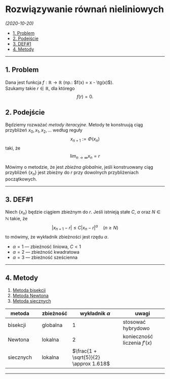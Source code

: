 # Rozwiązywanie równań nieliniowych

*(2020-10-20)*

- [1. Problem](#1-problem)
- [2. Podejście](#2-podejście)
- [3. DEF#1](#3-def1)
- [4. Metody](#4-metody)

---

## 1. Problem

Dana jest funkcja $f: \mathbb{R} \to \mathbb{R}$ (np.: $f(x) = x - \tg(x)$).\
Szukamy takie $r \in \mathbb{R}$, dla którego
$$
f(r) = 0.
$$

## 2. Podejście

Będziemy rozważać *metody iteracyjne*. Metody te konstruują ciąg przybliżeń $x_0, x_1, x_2, \dots$ według reguły
$$
x_{n+1} := \Phi(x_n)
$$
taki, że
$$
\lim_{n\to \infty} x_n = r
$$

Mówimy o metodzie, że jest *zbieżna globalnie*, jeśli konstruowany ciąg przybliżeń $\{ x_n \}$ jest zbieżny do $r$ przy dowolnych przybliżeniach początkowych.

---

## 3. DEF#1
Niech $\{ x_n \}$ będzie ciągiem zbieżnym do $r$. Jeśli istnieją stałe $C$, $\alpha$ oraz $N \in \mathbb{N}$ takie, że
$$
|x_{n+1} - r| \le C|x_n - r|^{\alpha} \quad (n \ge N)
$$
to mówimy, że wykładnik zbieżności jest rzędu $\alpha$.

- $\alpha = 1$ — zbieżność liniowa, $C < 1$
- $\alpha = 2$ — zbieżność kwadratowa
- $\alpha = 3$ — zbieżność sześcienna

---

## 4. Metody

1. [Metoda bisekcji](metoda-bisekcji.md)
2. [Metoda Newtona](metoda-newtona.md)
3. [Metoda siecznych](metoda-siecznych.md)

| metoda    |     | zbieżność | wykładnik $\alpha$                     | uwagi                        |
| --------- | --- | --------- | -------------------------------------- | ---------------------------- |
| bisekcji  |     | globalna  | $1$                                    | stosować hybrydowo           |
| Newtona   |     | lokalna   | $2$                                    | konieczność liczenia $f'(x)$ |
| siecznych |     | lokalna   | $\frac{1 + \sqrt{5}}{2} \approx 1.618$ |                              |

---
